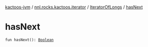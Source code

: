 [kactoos-jvm](../../index.md) / [nnl.rocks.kactoos.iterator](../index.md) / [IteratorOfLongs](index.md) / [hasNext](./has-next.md)

# hasNext

`fun hasNext(): `[`Boolean`](https://kotlinlang.org/api/latest/jvm/stdlib/kotlin/-boolean/index.html)